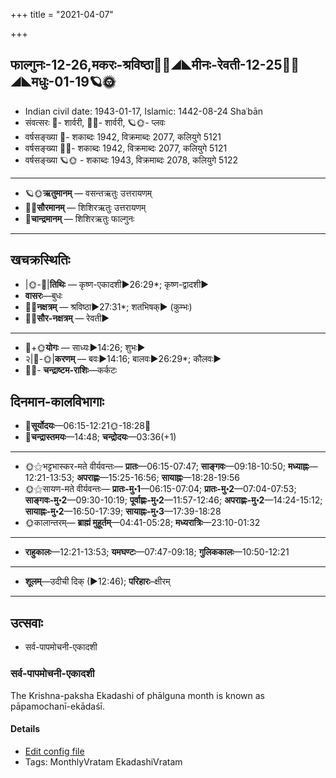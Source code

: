 +++
title = "2021-04-07"

+++
## फाल्गुनः-12-26,मकरः-श्रविष्ठा🌛🌌◢◣मीनः-रेवती-12-25🌌🌞◢◣मधुः-01-19🪐🌞
- Indian civil date: 1943-01-17, Islamic: 1442-08-24 Shaʿbān
- संवत्सरः 🌛- शार्वरी, 🌌🌞- शार्वरी, 🪐🌞- प्लवः
- वर्षसङ्ख्या 🌛- शकाब्दः 1942, विक्रमाब्दः 2077, कलियुगे 5121
- वर्षसङ्ख्या 🌌🌞- शकाब्दः 1942, विक्रमाब्दः 2077, कलियुगे 5121
- वर्षसङ्ख्या 🪐🌞 - शकाब्दः 1943, विक्रमाब्दः 2078, कलियुगे 5122
___________________
- 🪐🌞**ऋतुमानम्** — वसन्तऋतुः उत्तरायणम्
- 🌌🌞**सौरमानम्** — शिशिरऋतुः उत्तरायणम्
- 🌛**चान्द्रमानम्** — शिशिरऋतुः फाल्गुनः
___________________


## खचक्रस्थितिः
- |🌞-🌛|**तिथिः** — कृष्ण-एकादशी►26:29*; कृष्ण-द्वादशी►  
- **वासरः**—बुधः  
- 🌌🌛**नक्षत्रम्** — श्रविष्ठा►27:31*; शतभिषक्► (कुम्भः)  
- 🌌🌞**सौर-नक्षत्रम्** — रेवती►  
___________________
- 🌛+🌞**योगः** — साध्यः►14:26; शुभः►  
- २|🌛-🌞|**करणम्** — बवः►14:16; बालवः►26:29*; कौलवः►  
- 🌌🌛- **चन्द्राष्टम-राशिः**—कर्कटः  


## दिनमान-कालविभागाः
- 🌅**सूर्योदयः**—06:15-12:21🌞️-18:28🌇  
- 🌛**चन्द्रास्तमयः**—14:48; **चन्द्रोदयः**—03:36(+1)  
___________________
- 🌞⚝भट्टभास्कर-मते वीर्यवन्तः— **प्रातः**—06:15-07:47; **साङ्गवः**—09:18-10:50; **मध्याह्नः**—12:21-13:53; **अपराह्णः**—15:25-16:56; **सायाह्नः**—18:28-19:56  
- 🌞⚝सायण-मते वीर्यवन्तः— **प्रातः-मु॰1**—06:15-07:04; **प्रातः-मु॰2**—07:04-07:53; **साङ्गवः-मु॰2**—09:30-10:19; **पूर्वाह्णः-मु॰2**—11:57-12:46; **अपराह्णः-मु॰2**—14:24-15:12; **सायाह्नः-मु॰2**—16:50-17:39; **सायाह्नः-मु॰3**—17:39-18:28  
- 🌞कालान्तरम्— **ब्राह्मं मुहूर्तम्**—04:41-05:28; **मध्यरात्रिः**—23:10-01:32  
___________________
- **राहुकालः**—12:21-13:53; **यमघण्टः**—07:47-09:18; **गुलिककालः**—10:50-12:21  
___________________
- **शूलम्**—उदीची दिक् (►12:46); **परिहारः**–क्षीरम्  
___________________

## उत्सवाः
- सर्व-पापमोचनी-एकादशी
### सर्व-पापमोचनी-एकादशी

The Krishna-paksha Ekadashi of phālguna month is known as pāpamochanī-ekādaśī.

#### Details
- [Edit config file](https://github.com/jyotisham/adyatithi/tree/master/time_focus/monthly/ekAdashI/description_only/pApamOcanI-EkAdazI.toml)
- Tags: MonthlyVratam EkadashiVratam


